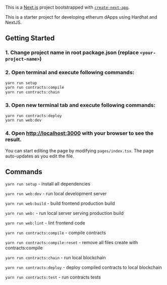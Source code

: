 This is a [Next.js](https://nextjs.org/) project bootstrapped with [`create-next-app`](https://github.com/vercel/next.js/tree/canary/packages/create-next-app).

This is a starter project for developing etherum dApps using Hardhat and NextJS.

## Getting Started

### 1. Change project name in root package.json (replace `<your-project-name>`)

### 2. Open terminal and execute following commands:

```bash
yarn run setup
yarn run contracts:compile
yarn run contracts:chain
```

### 3. Open new terminal tab and execute following commands:

```bash
yarn run contracts:deploy
yarn run web:dev
```

### 4. Open [http://localhost:3000](http://localhost:3000) with your browser to see the result.

You can start editing the page by modifying `pages/index.tsx`. The page auto-updates as you edit the file.

## Commands

`yarn run setup` - install all dependencies

`yarn run web:dev` - run local development server

`yarn run web:build` - build frontend production build

`yarn run web:` - run local server serving production build

`yarn run web:lint` - lint frontend code

`yarn run contracts:compile` - compile contracts

`yarn run contracts:compile:reset` - remove all files create with contracts:compile

`yarn run contracts:chain` - run local blockchain

`yarn run contracts:deploy` - deploy compiled contracts to local blockchain

`yarn run contracts:test` - run contracts tests
